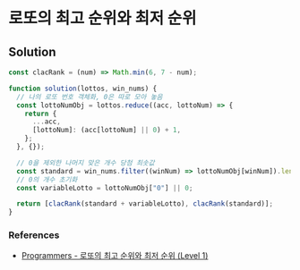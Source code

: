 # 로또의 최고 순위와 최저 순위

## Solution

```js
const clacRank = (num) => Math.min(6, 7 - num);

function solution(lottos, win_nums) {
  // 나의 로또 번호 객체화, 0은 따로 모아 놓음
  const lottoNumObj = lottos.reduce((acc, lottoNum) => {
    return {
      ...acc,
      [lottoNum]: (acc[lottoNum] || 0) + 1,
    };
  }, {});

  // 0을 제외한 나머지 맞은 개수 당첨 최솟값
  const standard = win_nums.filter((winNum) => lottoNumObj[winNum]).length;
  // 0의 개수 초기화
  const variableLotto = lottoNumObj["0"] || 0;

  return [clacRank(standard + variableLotto), clacRank(standard)];
}
```

### References

- [Programmers - 로또의 최고 순위와 최저 순위 (Level 1)](https://programmers.co.kr/learn/courses/30/lessons/77484)
